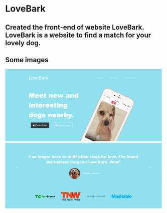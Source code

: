 # LoveBark

## Created the front-end of website LoveBark. LoveBark is a website to find a match for your lovely dog.

## Some images

<img src="images/image01.png" width=500px>

<img src="images/image02.PNG" width=500px>
